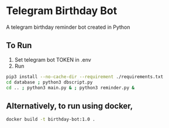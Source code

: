 # Telegram Birthday Bot
A telegram birthday reminder bot created in Python

## To Run
1. Set telegram bot TOKEN in .env
2. Run
```sh
pip3 install --no-cache-dir --requirement ./requirements.txt
cd database ; python3 dbscript.py
cd .. ; python3 main.py & ; python3 reminder.py &
```

## Alternatively, to run using docker,
```sh
docker build -t birthday-bot:1.0 .
```